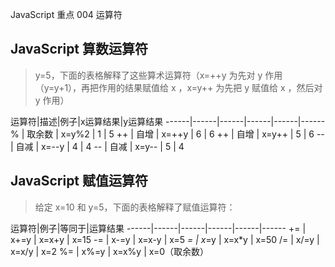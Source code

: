 JavaScript 重点 004 运算符

## JavaScript 算数运算符
>y=5，下面的表格解释了这些算术运算符（x=++y 为先对 y 作用（y=y+1），再把作用的结果赋值给 x ，x=y++ 为先把 y 赋值给 x ，然后对 y 作用）

运算符|描述|例子|x运算结果|y运算结果
------|------|------|------|------|------
% | 取余数 | x=y%2 | 1 | 5
++ | 自增 | x=++y | 6 | 6
++ | 自增 | x=y++ | 5 | 6
-- | 自减 | x=--y | 4 | 4
-- | 自减 | x=y-- | 5 | 4

## JavaScript 赋值运算符
>给定 x=10 和 y=5，下面的表格解释了赋值运算符：

运算符|例子|等同于|运算结果
------|------|------|------|------|------
+= | x+=y | x=x+y | x=15
-= | x-=y | x=x-y | x=5 
*= | x*=y | x=x*y | x=50
/= | x/=y | x=x/y | x=2 
%= | x%=y | x=x%y | 	x=0（取余数）
